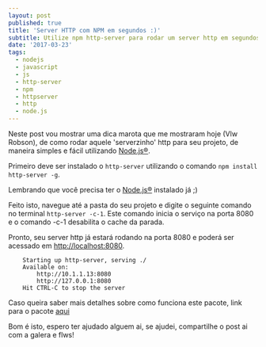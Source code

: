 ```yaml
---
layout: post
published: true
title: 'Server HTTP com NPM em segundos :)'
subtitle: Utilize npm http-server para rodar um server http em segundos
date: '2017-03-23'
tags:
  - nodejs
  - javascript
  - js
  - http-server
  - npm
  - httpserver
  - http
  - node.js
---
```


Neste post vou mostrar uma dica marota que me mostraram hoje (Vlw Robson), de como rodar aquele 'serverzinho' http para seu projeto, de maneira simples e fácil utilizando [Node.js®](https://nodejs.org).

Primeiro deve ser instalado o `http-server` utilizando o comando `npm install http-server -g`. 

Lembrando que você precisa ter o [Node.js®](https://nodejs.org) instalado já ;)

Feito isto, navegue até a pasta do seu projeto e digite o seguinte comando no terminal `http-server -c-1`. Este comando inicia o serviço na porta 8080 e o comando -c-1 desabilita o cache da parada.

Pronto, seu server http já estará rodando na porta 8080 e poderá ser acessado em [http://localhost:8080](http://localhost:8080).

```
	Starting up http-server, serving ./
	Available on:
  		http://10.1.1.13:8080
  		http://127.0.0.1:8080
	Hit CTRL-C to stop the server
```

Caso queira saber mais detalhes sobre como funciona este pacote, link para o pacote [aqui](https://www.npmjs.com/package/http-server)

Bom é isto, espero ter ajudado alguem ai, se ajudei, compartilhe o post ai com a galera e flws!
